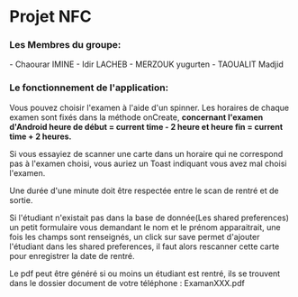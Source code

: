 <h1>Projet NFC</h1>

<h3>Les Membres du groupe:</h3>
- Chaourar IMINE
- Idir LACHEB
- MERZOUK yugurten
- TAOUALIT Madjid 

<h3>Le fonctionnement de l'application:</h3>

Vous pouvez choisir l'examen à l'aide d'un spinner. Les horaires de
chaque examen sont fixés dans la méthode onCreate, <b>concernant l'examen
d'Android heure de début = current time - 2 heure et heure fin = current time + 2 heures.</b>


Si vous essayiez de scanner une carte dans un horaire qui ne correspond pas
à l'examen choisi, vous auriez un Toast indiquant vous avez mal choisi l'examen.

Une durée d'une minute doit être respectée entre le scan de rentré et de sortie.

Si l'étudiant n'existait pas dans la base de donnée(Les shared preferences) un petit
formulaire vous demandant le nom et le prénom apparaitrait, une fois les champs
sont renseignés, un click sur save permet d'ajouter l'étudiant dans les shared preferences,
il faut alors rescanner cette carte pour enregistrer la date de rentré.


Le pdf peut être généré si ou moins un étudiant est rentré, ils se trouvent dans le
dossier document de votre téléphone : ExamanXXX.pdf



